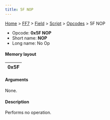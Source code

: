 ```yaml
---
title: 5F NOP
---
```


[Home](/ff7-flat-wiki/Main%20Page.md) > [FF7](/ff7-flat-wiki/FF7.md) > [Field](/ff7-flat-wiki/FF7/Field.md) > [Script](/ff7-flat-wiki/FF7/Field/Script.md) > [Opcodes](/ff7-flat-wiki/FF7/Field/Script/Opcodes.md) > 5F NOP

-   Opcode: **0x5F NOP**
-   Short name: **NOP**
-   Long name: No Op

#### Memory layout

| 0x5F |
|------|

#### Arguments

None.

#### Description

Performs no operation.
